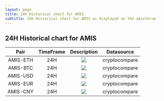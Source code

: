 ```yaml
---
layout: page
title: 24h Historical chart for AMIS 
subtitle: 24h Historical chart for AMIS as displayed on the amisforum live
---
```


## 24H Historical chart for AMIS


| Pair | TimeFrame | Description | Datasource |
|:-------------:|:-------------:|:-------------:|:-------------:|   
| AMIS-ETH | 24H | <img src="https://cryptohistory.org/charts/candlestick/amis-eth/24h/svg?risingColor=FE8534&fallingColor=00BAE9"> | cryptocompare |
| AMIS-BTC | 24H | <img src="https://cryptohistory.org/charts/candlestick/amis-btc/24h/svg?risingColor=FE8534&fallingColor=00BAE9"> | cryptocompare |
| AMIS-USD | 24H |<img src="https://cryptohistory.org/charts/candlestick/amis-usd/24h/svg?risingColor=FE8534&fallingColor=00BAE9"> | cryptocompare |
| AMIS-EUR | 24H |<img src="https://cryptohistory.org/charts/candlestick/amis-eur/24h/svg?risingColor=FE8534&fallingColor=00BAE9"> | cryptocompare |
| AMIS-CNY | 24H | <img src="https://cryptohistory.org/charts/candlestick/amis-cny/24h/svg?risingColor=FE8534&fallingColor=00BAE9"> | cryptocompare |
